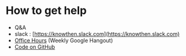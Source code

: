 # How to get help

- Q&A
- slack : [https://knowthen.slack.com](https://knowthen.slack.com)
- [Office Hours](http://knowthen.com/office-hours) (Weekly Google Hangout)
- [Code on GitHub](https://github.com/knowthen/fpjs)

